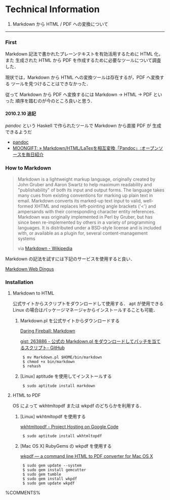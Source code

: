 Technical Information
================================================================================

1. Markdown から HTML / PDF への変換について
--------------------------------------------------------------------------------

### First

Markdown 記法で書かれたプレーンテキストを有効活用するために HTML 化，また
生成された HTML から PDF を作成するために必要なツールについて調査した．

現状では，Markdown から HTML への変換ツールは存在するが，PDF へ変換する
ツールを見つけることはできなかった．

従って Markdown から PDF へ変換するには Markdown → HTML → PDF といった
順序を踏むのが今のところ良いと思う．


#### 2010.2.10 追記
_pandoc_ という Haskell で作られたツールで Markdown から直接 PDF が
生成できるようだ

- [pandoc](http://johnmacfarlane.net/pandoc/)
- [MOONGIFT: » Markdown/HTML/LaTexを相互変換「Pandoc」:オープンソースを毎日紹介](http://www.moongift.jp/2007/12/pandoc/)

### How to Markdown

> Markdown is a lightweight markup language, originally created by John Gruber and Aaron Swartz
> to help maximum readability and "publishability" of both its input and output forms. 
> The language takes many cues from existing conventions for marking up plain text in email. 
> Markdown converts its marked-up text input to valid, well-formed XHTML and replaces left-pointing
> angle brackets ('<') and ampersands with their corresponding character entity references. 
> Markdown was originally implemented in Perl by Gruber, but has since been re-implemented by others
> in a variety of programming languages. It is distributed under a BSD-style license and is included
> with, or available as a plugin for, several content-management systems
>
> via [Markdown - Wikipedia](http://en.wikipedia.org/wiki/Markdown "Markdown - Wikipedia")

Markdown の記法を試すには下記のサービスを使用すると良い．

[Markdown Web Dingus](http://daringfireball.net/projects/markdown/dingus "Markdown Web Dingus")

### Installation

1. Markdown to HTML

    公式サイトからスクリプトをダウンロードして使用する．
    apt が使用できる Linux の場合はパッケージマネージャからインストールすることも可能．

    1. Markdown.pl を公式サイトからダウンロードする

        [Daring Fireball: Markdown](http://daringfireball.net/projects/markdown/ "Daring Fireball: Markdown")

        [gist: 263886 - 公式の Markdown.pl をダウンロードしてパッチを当てるスクリプト- GitHub](http://gist.github.com/263886 "gist: 263886 - 公式の Markdown.pl をダウンロードしてパッチを当てるスクリプト- GitHub")

            $ mv Markdown.pl $HOME/bin/markdown
            $ chmod +x bin/markdown
            $ rehash

    2. [Linux] aptitude を使用してインストールする

            $ sudo aptitude install markdown

2. HTML to PDF

    OS によって wkhtmltopdf または wkpdf のどちらかを利用する．

    1. [Linux] wkhtmltopdf を使用する

        [wkhtmltopdf - Project Hosting on Google Code](http://code.google.com/p/wkhtmltopdf/ "wkhtmltopdf")

            $ sudo aptitude install wkhtmltopdf

    2. [Mac OS X] RubyGems の wkpdf を使用する

        [wkpdf — a command line HTML to PDF converter for Mac OS X](http://plessl.github.com/wkpdf/ "wkpdf")

            $ sudo gem update --system
            $ sudo gem install gemcutter
            $ sudo gem tumble
            $ sudo gem install wkpdf
            $ sudo gem update wkpdf


%COMMENTS%
